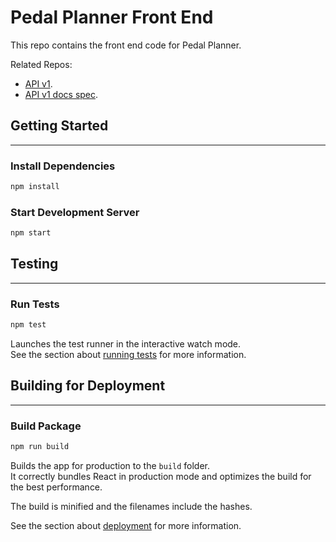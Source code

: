 # Pedal Planner Front End

This repo contains the front end code for Pedal Planner.

Related Repos:

- [API v1](https://github.com/zack-jack/pedal-planner-api-v1).
- [API v1 docs spec](https://github.com/zack-jack/pedal-planner-api-v1-spec).

## Getting Started

---

### Install Dependencies

```bash
npm install
```

### Start Development Server

```bash
npm start
```

## Testing

---

### Run Tests

```bash
npm test
```

Launches the test runner in the interactive watch mode.\
See the section about [running tests](https://facebook.github.io/create-react-app/docs/running-tests) for more information.

## Building for Deployment

---

### Build Package

```bash
npm run build
```

Builds the app for production to the `build` folder.\
It correctly bundles React in production mode and optimizes the build for the best performance.

The build is minified and the filenames include the hashes.

See the section about [deployment](https://facebook.github.io/create-react-app/docs/deployment) for more information.
